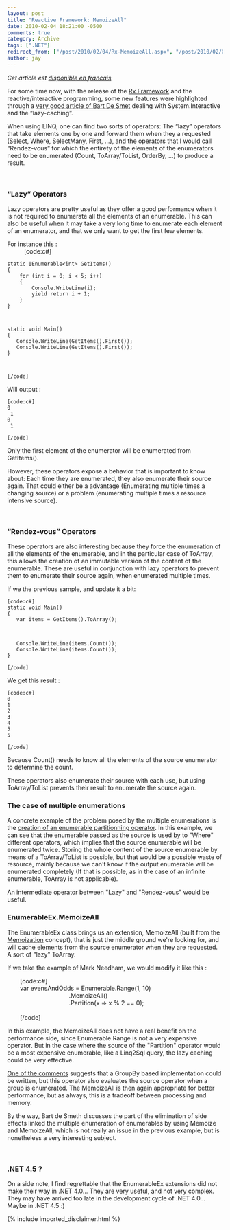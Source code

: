 ```yaml
---
layout: post
title: "Reactive Framework: MemoizeAll"
date: 2010-02-04 18:21:00 -0500
comments: true
category: Archive
tags: [".NET"]
redirect_from: ["/post/2010/02/04/Rx-MemoizeAll.aspx", "/post/2010/02/04/rx-memoizeall.aspx"]
author: jay
---
```

<!-- more -->
<p><em>Cet article est <a href="http://blogs.codes-sources.com/jay/archive/2010/02/04/rx-framework-memoizeall.aspx">disponible en francais</a>.</em></p>
<p>For some time now, with the release of the <a href="http://msdn.microsoft.com/en-us/devlabs/ee794896.aspx">Rx Framework</a> and the reactive/interactive programming, some new features were highlighted through a <a href="http://community.bartdesmet.net/blogs/bart/archive/2010/01/07/more-linq-with-system-interactive-functional-fun-and-taming-side-effects.aspx">very good article of Bart De Smet</a> dealing with System.Interactive and the &ldquo;lazy-caching&rdquo;.</p>
<p>When using LINQ, one can find two sorts of operators: The &ldquo;lazy&rdquo; operators that take elements one by one and forward them when they a requested (<a href="http://www.google.com/url?sa=t&amp;source=web&amp;ct=res&amp;cd=1&amp;ved=0CAcQFjAA&amp;url=http%3A%2F%2Fmsdn.microsoft.com%2Fen-us%2Flibrary%2Fsystem.linq.enumerable.select.aspx&amp;ei=LlRqS6ehH8WUtgeOoPTmBg&amp;usg=AFQjCNELVAkTl8_nMqU6BskLt2REQo6daQ&amp;sig2=4LGGLT7UllGauB0MLhIsWw">Select</a>, Where, SelectMany, First, &hellip;), and the operators that I would call &ldquo;Rendez-vous&rdquo; for which the entirety of the elements of the enumerators need to be enumerated (Count, ToArray/ToList, OrderBy, &hellip;) to produce a result.</p>
<p>&nbsp;</p>
<h3>&ldquo;Lazy&rdquo; Operators</h3>
<p>Lazy operators are pretty useful as they offer a good performance when it is not required to enumerate all the elements of an enumerable. This can also be useful when it may take a very long time to enumerate each element of an enumerator, and that we only want to get the first few elements.</p>
<p>For instance this : <br />&nbsp;&nbsp;&nbsp;&nbsp;&nbsp;&nbsp;&nbsp;&nbsp;&nbsp; [code:c#]</p>
<p><code>static IEnumerable&lt;int&gt; GetItems()     <br />{      <br />&nbsp;&nbsp;&nbsp; for (int i = 0; i &lt; 5; i++)      <br />&nbsp;&nbsp;&nbsp; {      <br />&nbsp;&nbsp;&nbsp;&nbsp;&nbsp;&nbsp;&nbsp; Console.WriteLine(i);      <br />&nbsp;&nbsp;&nbsp;&nbsp;&nbsp;&nbsp;&nbsp; yield return i + 1;      <br />&nbsp;&nbsp;&nbsp; }      <br />}</p>
<p>static void Main()     <br />{      <br />&nbsp;&nbsp; Console.WriteLine(GetItems().First());      <br />&nbsp;&nbsp; Console.WriteLine(GetItems().First());<br />}</p>
<p>[/code]</code></p>
<p>Will output :</p>
<p><code>[code:c#]<br />0     <br /> 1<br />0     <br /> 1<br /><br />[/code]</code></p>
<p>Only the first element of the enumerator will be enumerated from GetItems().</p>
<p>However, these operators expose a behavior that is important to know about: Each time they are enumerated, they also enumerate their source again. That could either be a advantage (Enumerating multiple times a changing source) or a problem (enumerating multiple times a resource intensive source).</p>
<p>&nbsp;</p>
<h3>&ldquo;Rendez-vous&rdquo; Operators</h3>
<p>These operators are also interesting because they force the enumeration of all the elements of the enumerable, and in the particular case of ToArray, this allows the creation of an immutable version of the content of the enumerable. These are useful in conjunction with lazy operators to prevent them to enumerate their source again, when enumerated multiple times.</p>
<p>If we the previous sample, and update it a bit:</p>
<p><code>[code:c#]<br />static void Main()     <br />{<br />&nbsp;&nbsp; var items = GetItems().ToArray();</p>
<p>&nbsp;&nbsp; Console.WriteLine(items.Count());      <br />&nbsp;&nbsp; Console.WriteLine(items.Count());      <br />}<br /><br />[/code]</code></p>
<p>We get this result :</p>
<p><code>[code:c#]<br />0     <br />1      <br />2      <br />3      <br />4      <br />5<br />5<br /><br />[/code]</code></p>
<p>Because Count() needs to know all the elements of the source enumerator to determine the count.</p>
<p>These operators also enumerate their source with each use, but using ToArray/ToList prevents their result to enumerate the source again.</p>
<h3>The case of multiple enumerations<br /></h3>
<p>A concrete example of the problem posed by the multiple enumerations is the <a href="http://www.markhneedham.com/blog/2010/02/01/functional-c-writing-a-partition-function/">creation of an enumerable partitionning operator</a>. In this example, we can see that the enumerable passed as the source is used by to "Where" different operators, which implies that the source enumerable will be enumerated twice. Storing the whole content of the source enumerable by means of a ToArray/ToList is possible, but that would be a possible waste of resource, mainly because we can't know if the output enumerable will be enumerated completely (If that is possible, as in the case of an infinite enumerable, ToArray is not applicable).</p>
<p>An intermediate operator between "Lazy" and "Rendez-vous" would be useful.</p>
<h3>EnumerableEx.MemoizeAll</h3>
<p>The EnumerableEx class brings us an extension, MemoizeAll (built from the <a href="http://en.wikipedia.org/wiki/Memoization">Memoization</a> concept), that is just the middle ground we're looking for, and will cache elements from the source enumerator when they are requested. A sort of "lazy" ToArray.</p>
<p>If we take the example of Mark Needham, we would modify it like this :</p>
<p style="padding-left: 30px;">[code:c#]<br />var evensAndOdds = Enumerable.Range(1, 10)<br />&nbsp;&nbsp;&nbsp;&nbsp;&nbsp;&nbsp;&nbsp;&nbsp;&nbsp;&nbsp;&nbsp;&nbsp;&nbsp;&nbsp;&nbsp;&nbsp;&nbsp;&nbsp;&nbsp;&nbsp;&nbsp;&nbsp;&nbsp;&nbsp;&nbsp;&nbsp;&nbsp;&nbsp; .MemoizeAll()<br />&nbsp;&nbsp;&nbsp;&nbsp;&nbsp;&nbsp;&nbsp;&nbsp;&nbsp;&nbsp;&nbsp;&nbsp;&nbsp;&nbsp;&nbsp;&nbsp;&nbsp;&nbsp;&nbsp;&nbsp;&nbsp;&nbsp;&nbsp;&nbsp;&nbsp;&nbsp;&nbsp;&nbsp; .Partition(x =&gt; x % 2 == 0);<br /><br />[/code]</p>
<p>In this example, the MemoizeAll does not have a real benefit on the performance side, since Enumerable.Range is not a very expensive operator. But in the case where the source of the "Partition" operator would be a most expensive enumerable, like a Linq2Sql query, the lazy caching could be very effective.</p>
<p><a href="http://www.markhneedham.com/blog/2010/02/01/functional-c-writing-a-partition-function/#comment-31312">One of the comments</a> suggests that a GroupBy based implementation could be written, but this operator also evaluates the source operator when a group is enumerated. The MemoizeAll is then again appropriate for better performance, but as always, this is a tradeoff between processing and memory.</p>
<p>By the way, Bart de Smeth discusses the part of the elimination of side effects linked the multiple enumeration of enumerables by using Memoize and MemoizeAll, which is not really an issue in the previous example, but is nonetheless a very interesting subject.</p>
<p>&nbsp;</p>
<h3>.NET 4.5 ?</h3>
<p>On a side note, I find regrettable that the EnumerableEx extensions did not make their way in .NET 4.0... They are very useful, and not very complex. They may have arrived too late in the development cycle of .NET 4.0... Maybe in .NET 4.5 :)</p>
{% include imported_disclaimer.html %}
